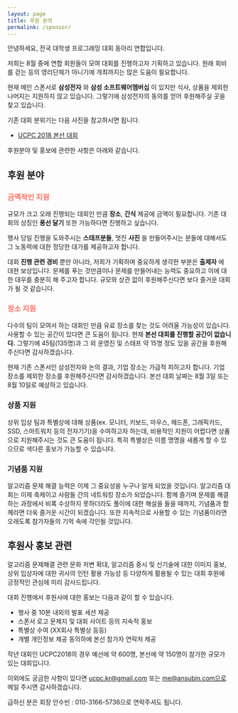 ```yaml
---
layout: page
title: 후원 문의
permalink: /sponsor/
---
```


안녕하세요, 전국 대학생 프로그래밍 대회 동아리 연합입니다.

저희는 8월 중에 연합 회원들이 모여 대회를 진행하고자 기획하고 있습니다. 원래 회비를 걷는 등의 영리단체가 아니기에 개최까지는 많은 도움이 필요합니다.

현재 메인 스폰서로 **삼성전자** 와 **삼성 소프트웨어멤버십** 이 있지만 식사, 상품을 제외한 나머지는 지원하지 않고 있습니다. 그렇기에 삼성전자의 동의를 얻어 후원해주실 곳을 찾고 있습니다.

기존 대회 분위기는 다음 사진을 참고하시면 됩니다.

- [UCPC 2018 본선 대회](https://photos.google.com/share/AF1QipOSMjxO3STvwL5hGT79qdf3mGeKY6mts7VSXjmUpcWS8-_vEjms_ZpsNnN8o9dpog?key=a1pReVNydEJJVWtrQ1Zic0VIQ1Vod2I3Q0htN1Nn)

후원분야 및 홍보에 관련한 사항은 아래와 같습니다.

## 후원 분야

<h3 style = "color : #ff6f61"> 금액적인 지원 </h3>

규모가 크고 오래 진행되는 대회인 만큼 **장소**, **간식** 제공에 금액이 필요합니다. 기존 대회의 상징인 **풍선 달기** 또한 가능하다면 진행하고 싶습니다.

행사 당일 진행을 도와주시는 **스태프분들**, 멋진 **사진** 을 만들어주시는 분들에 대해서도 그 노동력에 대한 정당한 대가를 제공하고자 합니다.

대회 **진행 관련 경비** 뿐만 아니라, 저희가 기획하며 중요하게 생각한 부분은 **출제자** 에 대한 보상입니다. 문제를 푸는 것만큼이나 문제를 만들어내는 능력도 중요하고 이에 대한 대우를 충분히 해 주고자 합니다. 규모와 상관 없이 후원해주신다면 보다 즐거운 대회가 될 것 같습니다.

<h3 style = "color : #ff6f61">  장소 지원 </h3>

다수의 팀이 모여서 하는 대회인 만큼 유료 장소를 찾는 것도 어려울 가능성이 있습니다. 사용할 수 있는 공간이 있다면 큰 도움이 됩니다. 현재 **본선 대회를 진행할 공간이 없습니다.** 그렇기에 45팀(135명)과 그 외 운영진 및 스태프 약 15명 정도 있을 공간을 후원해주신다면 감사하겠습니다.

현재 기존 스폰서인 삼성전자와 논의 결과, 기업 장소는 가급적 피하고자 합니다. 기업 장소를 제외한 장소를 후원해주신다면 감사하겠습니다. 본선 대회 날짜는 8월 3일 또는 8월 10일로 예상하고 있습니다.

### 상품 지원

상위 입상 팀과 특별상에 대해 상품(ex. 모니터, 키보드, 마우스, 헤드폰, 그래픽카드, SSD, 스마트워치 등의 전자기기)을 수여하고자 하는데, 비용적인 지원이 어렵다면 상품으로 지원해주시는 것도 큰 도움이 됩니다. 특히 특별상은 이름 명명을 새롭게 할 수 있으므로 색다른 홍보가 가능할 수 있습니다.

### 기념품 지원

알고리즘 문제 해결 능력은 이제 그 중요성을 누구나 알게 되었을 것입니다. 알고리즘 대회는 이제 축제이고 사람들 간의 네트워킹 장소가 되었습니다. 함께 즐기며 문제를 해결하는 과정에서 비록 수상하지 못하더라도 풀이에 대한 해설을 들을 때까지, 기념품과 함께라면 더욱 즐거운 시간이 되겠습니다. 또한 지속적으로 사용할 수 있는 기념품이라면 오래도록 참가자들의 기억 속에 각인될 것입니다.

## 후원사 홍보 관련

알고리즘 문제해결 관련 문화 저변 확대, 알고리즘 중시 및 신기술에 대한 이미지 홍보, 상위 입상자에 대한 귀사의 인턴 활용 가능성 등 다양하게 활용될 수 있는 대회 후원에 긍정적인 관심에 미리 감사드립니다.

대회 진행에서 후원사에 대한 홍보는 다음과 같이 할 수 있습니다.

- 행사 중 10분 내외의 발표 세션 제공
- 스폰서 로고 문제지 및 대회 사이트 등의 지속적 홍보
- 특별상 수여 (XX회사 특별상 등등)
- 개별 개인정보 제공 동의하에 본선 참가자 연락처 제공

작년 대회인 UCPC2018의 경우 예선에 약 600명, 본선에 약 150명이 참가한 규모가 있는 대회입니다.

이외에도 궁금한 사항이 있다면 ucpc.kr@gmail.com 또는 me@ansubin.com으로 메일 주시면 감사하겠습니다.

급하신 분은 회장 안수빈 : 010-3166-5736으로 연락주셔도 됩니다.
